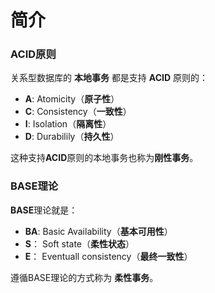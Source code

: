 简介
====================================================================
### ACID原则
关系型数据库的 **本地事务** 都是支持 **ACID** 原则的：
+ **A**: Atomicity（**原子性**）
+ **C**: Consistency（**一致性**）
+ **I**: Isolation（**隔离性**）
+ **D**: Durabilily（**持久性**）

这种支持**ACID**原则的本地事务也称为**刚性事务**。

### BASE理论
**BASE**理论就是：
+ **BA**: Basic Availability（**基本可用性**）
+ **S**： Soft state（**柔性状态**）
+ **E**： Eventuall consistency（**最终一致性**）

遵循BASE理论的方式称为 **柔性事务**。